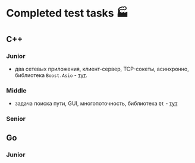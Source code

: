 # Completed test tasks 🏭

## C++

### Junior
- два сетевых приложения, клиент-сервер, TCP-сокеты, асинхронно, библиотека `Boost.Asio` - [тут](./home/cpp/jun/wc1/NOTE.md).


### Middle
- задача поиска пути, GUI, многопоточность, библиотека `Qt` - [тут](./home/cpp/mid/wc1/NOTE.md)


### Senior

## Go

### Junior